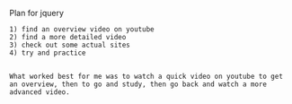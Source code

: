 Plan for jquery

	1) find an overview video on youtube
	2) find a more detailed video
	3) check out some actual sites
	4) try and practice

	
	What worked best for me was to watch a quick video on youtube to get an overview, then to go and study, then go back and watch a more advanced video.